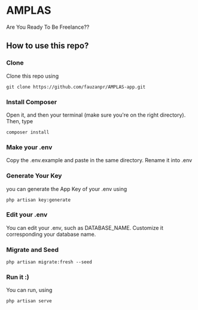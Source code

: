 # AMPLAS

Are You Ready To Be Freelance??

## How to use this repo?

### Clone
Clone this repo using 
```
git clone https://github.com/fauzanpr/AMPLAS-app.git
```

### Install Composer
Open it, and then your terminal (make sure you're on the right directory). Then, type
```
composer install
```

### Make your .env
Copy the .env.example and paste in the same directory. Rename it into .env

### Generate Your Key
you can generate the App Key of your .env using
```
php artisan key:generate
```

### Edit your .env
You can edit your .env, such as DATABASE_NAME. Customize it corresponding your database name.

### Migrate and Seed
```
php artisan migrate:fresh --seed
```

### Run it :)
You can run, using
```
php artisan serve
```
